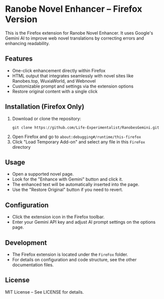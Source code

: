 # Ranobe Novel Enhancer – Firefox Version

This is the Firefox extension for Ranobe Novel Enhancer. It uses Google's Gemini AI to improve web novel translations by correcting errors and enhancing readability.

## Features

- One-click enhancement directly within Firefox
- HTML output that integrates seamlessly with novel sites like Ranobes.top, WuxiaWorld, and Webnovel
- Customizable prompt and settings via the extension options
- Restore original content with a single click

## Installation (Firefox Only)

1. Download or clone the repository:
   ```
   git clone https://github.com/Life-Experimentalist/RanobesGemini.git
   ```
2. Open Firefox and go to `about:debugging#/runtime/this-firefox`
3. Click "Load Temporary Add-on" and select any file in this `FireFox` directory

## Usage

- Open a supported novel page.
- Look for the "Enhance with Gemini" button and click it.
- The enhanced text will be automatically inserted into the page.
- Use the "Restore Original" button if you need to revert.

## Configuration

- Click the extension icon in the Firefox toolbar.
- Enter your Gemini API key and adjust AI prompt settings on the options page.

## Development

- The Firefox extension is located under the `FireFox` folder.
- For details on configuration and code structure, see the other documentation files.

## License

MIT License – See LICENSE for details.
